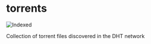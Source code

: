torrents 
========
![Indexed](https://img.shields.io/badge/indexed-30331-blue)

Collection of torrent files discovered in the DHT network
